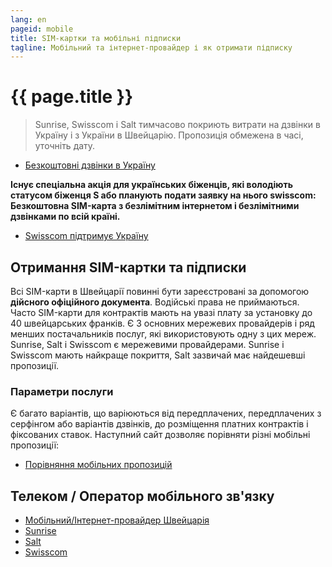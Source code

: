 ```yaml
---
lang: en
pageid: mobile
title: SIM-картки та мобільні підписки
tagline: Мобільний та інтернет-провайдер і як отримати підписку
---
```

# {{ page.title }}

> Sunrise, Swisscom і Salt тимчасово покриють витрати на дзвінки в Україну і з України в Швейцарію. Пропозиція обмежена в часі, уточніть дату.
- [Безкоштовні дзвінки в Україну](https://www.blick.ch/wirtschaft/anrufe-und-roaming-kostenlos-swisscom-sunrise-und-salt-unterstuetzen-die-ukraine-id17279915.html)



**Існує спеціальна акція для українських біженців, які володіють статусом біженця S або планують подати заявку на нього swisscom: Безкоштовна SIM-карта з безлімітним інтернетом і безлімітними дзвінками по всій країні.**
- [Swisscom підтримує Україну](https://www.swisscom.ch/de/privatkunden/ukraine-ukr.html)


## Отримання SIM-картки та підписки 
Всі SIM-карти в Швейцарії повинні бути зареєстровані за допомогою **дійсного офіційного документа**. 
Водійські права не приймаються. Часто SIM-карти для контрактів мають на увазі плату за установку до 40 швейцарських франків. 
Є 3 основних мережевих провайдерів і ряд менших постачальників послуг, які використовують одну з цих мереж. 
Sunrise, Salt і Swisscom є мережевими провайдерами. Sunrise і Swisscom мають найкраще покриття, Salt зазвичай має найдешевші пропозиції.


### Параметри послуги 
Є багато варіантів, що варіюються від передплачених, передплачених з серфінгом або варіантів дзвінків, до розміщення платних контрактів і фіксованих ставок. Наступний сайт дозволяє порівняти різні мобільні пропозиції:

- [Порівняння мобільних пропозицій](https://www.dschungelkompass.ch)


## Телеком / Оператор мобільного зв'язку
- [Мобільний/Інтернет-провайдер Швейцарія](https://www.providerliste.ch/provider/mobile.html)
- [Sunrise](https://www.sunrise.ch/en/home)
- [Salt](https://fiber.salt.ch/en)
- [Swisscom](https://www.swisscom.ch/en/residential.html)



